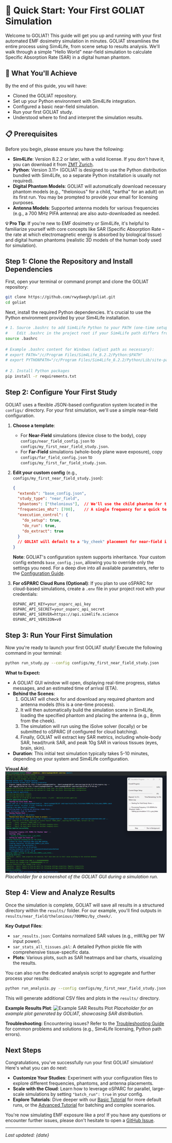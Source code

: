 # 🚀 Quick Start: Your First GOLIAT Simulation

Welcome to GOLIAT! This guide will get you up and running with your first automated EMF dosimetry simulation in minutes. GOLIAT streamlines the entire process using Sim4Life, from scene setup to results analysis. We'll walk through a simple "Hello World" near-field simulation to calculate Specific Absorption Rate (SAR) in a digital human phantom.

## 🎯 What You'll Achieve

By the end of this guide, you will have:
- Cloned the GOLIAT repository.
- Set up your Python environment with Sim4Life integration.
- Configured a basic near-field simulation.
- Run your first GOLIAT study.
- Understood where to find and interpret the simulation results.

## 📋 Prerequisites

Before you begin, please ensure you have the following:

-   **Sim4Life**: Version 8.2.2 or later, with a valid license. If you don't have it, you can download it from [ZMT Zurich](https://zmt.swiss/zurich-model-of-the-human-body/).
-   **Python**: Version 3.11+ (GOLIAT is designed to use the Python distribution bundled with Sim4Life, so a separate Python installation is usually not required).
-   **Digital Phantom Models**: GOLIAT will automatically download necessary phantom models (e.g., "thelonious" for a child, "eartha" for an adult) on its first run. You may be prompted to provide your email for licensing purposes.
-   **Antenna Models**: Supported antenna models for various frequencies (e.g., a 700 MHz PIFA antenna) are also auto-downloaded as needed.

**💡 Pro Tip**: If you're new to EMF dosimetry or Sim4Life, it's helpful to familiarize yourself with core concepts like SAR (Specific Absorption Rate – the rate at which electromagnetic energy is absorbed by biological tissue) and digital human phantoms (realistic 3D models of the human body used for simulation).

## Step 1: Clone the Repository and Install Dependencies

First, open your terminal or command prompt and clone the GOLIAT repository:

```bash
git clone https://github.com/rwydaegh/goliat.git
cd goliat
```

Next, install the required Python dependencies. It's crucial to use the Python environment provided by your Sim4Life installation.

```bash
# 1. Source .bashrc to add Sim4Life Python to your PATH (one-time setup)
#    Edit .bashrc in the project root if your Sim4Life path differs from the default.
source .bashrc

# Example .bashrc content for Windows (adjust path as necessary):
# export PATH="/c/Program Files/Sim4Life_8.2.2/Python:$PATH"
# export PYTHONPATH="/c/Program Files/Sim4Life_8.2.2/Python/Lib/site-packages:$PYTHONPATH"

# 2. Install Python packages
pip install -r requirements.txt
```

## Step 2: Configure Your First Study

GOLIAT uses a flexible JSON-based configuration system located in the `configs/` directory. For your first simulation, we'll use a simple near-field configuration.

1.  **Choose a template**:
    -   For **Near-Field** simulations (device close to the body), copy `configs/near_field_config.json` to `configs/my_first_near_field_study.json`.
    -   For **Far-Field** simulations (whole-body plane wave exposure), copy `configs/far_field_config.json` to `configs/my_first_far_field_study.json`.

2.  **Edit your custom config** (e.g., `configs/my_first_near_field_study.json`):
    ```json
    {
      "extends": "base_config.json",
      "study_type": "near_field",
      "phantoms": ["thelonious"],  // We'll use the child phantom for this example
      "frequencies_mhz": [700],    // A single frequency for a quick test run
      "execution_control": {
        "do_setup": true,
        "do_run": true,
        "do_extract": true
      }
      // GOLIAT will default to a "by_cheek" placement for near-field if not specified
    }
    ```
    **Note**: GOLIAT's configuration system supports inheritance. Your custom config extends `base_config.json`, allowing you to override only the settings you need. For a deep dive into all available parameters, refer to the [Configuration Guide](configuration.md).

3.  **For oSPARC Cloud Runs (Optional)**: If you plan to use oSPARC for cloud-based simulations, create a `.env` file in your project root with your credentials:
    ```
    OSPARC_API_KEY=your_osparc_api_key
    OSPARC_API_SECRET=your_osparc_api_secret
    OSPARC_API_SERVER=https://api.sim4life.science
    OSPARC_API_VERSION=v0
    ```

## Step 3: Run Your First Simulation

Now you're ready to launch your first GOLIAT study! Execute the following command in your terminal:

```bash
python run_study.py --config configs/my_first_near_field_study.json
```

**What to Expect:**
-   A GOLIAT GUI window will open, displaying real-time progress, status messages, and an estimated time of arrival (ETA).
-   **Behind the Scenes**:
    1.  GOLIAT will check for and download any required phantom and antenna models (this is a one-time process).
    2.  It will then automatically build the simulation scene in Sim4Life, loading the specified phantom and placing the antenna (e.g., 8mm from the cheek).
    3.  The simulation will run using the iSolve solver (locally) or be submitted to oSPARC (if configured for cloud batching).
    4.  Finally, GOLIAT will extract key SAR metrics, including whole-body SAR, head/trunk SAR, and peak 10g SAR in various tissues (eyes, brain, skin).
-   **Duration**: This initial test simulation typically takes 5-10 minutes, depending on your system and Sim4Life configuration.

**Visual Aid**:
![GOLIAT GUI during simulation](docs/img/gui_placeholder.png)
*Placeholder for a screenshot of the GOLIAT GUI during a simulation run.*

## Step 4: View and Analyze Results

Once the simulation is complete, GOLIAT will save all results in a structured directory within the `results/` folder. For our example, you'll find outputs in `results/near_field/thelonious/700MHz/by_cheek/`.

**Key Output Files**:
-   `sar_results.json`: Contains normalized SAR values (e.g., mW/kg per 1W input power).
-   `sar_stats_all_tissues.pkl`: A detailed Python pickle file with comprehensive tissue-specific data.
-   **Plots**: Various plots, such as SAR heatmaps and bar charts, visualizing the results.

You can also run the dedicated analysis script to aggregate and further process your results:

```bash
python run_analysis.py --config configs/my_first_near_field_study.json
```
This will generate additional CSV files and plots in the `results/` directory.

**Example Results Plot**:
![Example SAR Results Plot](docs/img/results_plot_placeholder.png)
*Placeholder for an example plot generated by GOLIAT, showcasing SAR distribution.*

**Troubleshooting**: Encountering issues? Refer to the [Troubleshooting Guide](troubleshooting.md) for common problems and solutions (e.g., Sim4Life licensing, Python path errors).

## Next Steps

Congratulations, you've successfully run your first GOLIAT simulation! Here's what you can do next:

-   **Customize Your Studies**: Experiment with your configuration files to explore different frequencies, phantoms, and antenna placements.
-   **Scale with the Cloud**: Learn how to leverage oSPARC for parallel, large-scale simulations by setting `"batch_run": true` in your config.
-   **Explore Tutorials**: Dive deeper with our [Basic Tutorial](tutorials/basic.md) for more default runs, or the [Advanced Tutorial](tutorials/advanced.md) for batching and complex scenarios.

You're now simulating EMF exposure like a pro! If you have any questions or encounter further issues, please don't hesitate to open a [GitHub Issue](https://github.com/rwydaegh/goliat/issues).

---
*Last updated: {date}*
